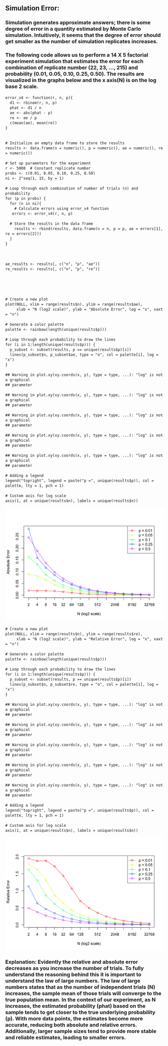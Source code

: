 ## Simulation Error:

### Simulation generates approximate answers; there is some degree of error in a quantity estimated by Monte Carlo simulation. Intuitively, it seems that the degree of error should get smaller as the number of simulation replicates increases.

### The following code allows us to perform a 14 X 5 factorial experiment simulation that estimates the error for each combination of replicate number (22, 23, …, 215) and probability (0.01, 0.05, 0.10, 0.25, 0.50). The results are visualized in the graphs below and the x axis(N) is on the log base 2 scale.

    error_v4 <- function(r, n, p){
      d1 <- rbinom(r, n, p)
      phat <- d1 / n
      ae <- abs(phat - p)
      re <- ae / p
      c(mean(ae), mean(re))
    }


    # Initialize an empty data frame to store the results
    results <- data.frame(n = numeric(), p = numeric(), ae = numeric(), re = numeric())

    # Set up parameters for the experiment
    r <- 5000  # Constant replicate number
    probs <- c(0.01, 0.05, 0.10, 0.25, 0.50)
    ni <- 2^seq(1, 15, by = 1)

    # Loop through each combination of number of trials (n) and probability
    for (p in probs) {
      for (n in ni){
        # Calculate errors using error_v4 function
       errors <- error_v4(r, n, p)
      
      # Store the results in the data frame
        results <- rbind(results, data.frame(n = n, p = p, ae = errors[1], re = errors[2]))
      }
    }



    ae_results <- results[, c("n", "p", "ae")]
    re_results <- results[, c("n", "p", "re")]





    # Create a new plot
    plot(NULL, xlim = range(results$n), ylim = range(results$ae),
         xlab = "N (log2 scale)", ylab = "Absolute Error", log = "x", xaxt = "n")

    # Generate a color palette
    palette <- rainbow(length(unique(results$p)))

    # Loop through each probability to draw the lines
    for (i in 1:length(unique(results$p))) {
      p_subset <- subset(results, p == unique(results$p)[i])
      lines(p_subset$n, p_subset$ae, type = "o", col = palette[i], log = "x")
    }

    ## Warning in plot.xy(xy.coords(x, y), type = type, ...): "log" is not a graphical
    ## parameter

    ## Warning in plot.xy(xy.coords(x, y), type = type, ...): "log" is not a graphical
    ## parameter

    ## Warning in plot.xy(xy.coords(x, y), type = type, ...): "log" is not a graphical
    ## parameter

    ## Warning in plot.xy(xy.coords(x, y), type = type, ...): "log" is not a graphical
    ## parameter

    ## Warning in plot.xy(xy.coords(x, y), type = type, ...): "log" is not a graphical
    ## parameter

    # Adding a legend
    legend("topright", legend = paste("p =", unique(results$p)), col = palette, lty = 1, pch = 1)

    # Custom axis for log scale
    axis(1, at = unique(results$n), labels = unique(results$n))

![](Deliverable2_files/figure-markdown_strict/unnamed-chunk-1-1.png)

    # Create a new plot
    plot(NULL, xlim = range(results$n), ylim = range(results$re),
         xlab = "N (log2 scale)", ylab = "Relative Error", log = "x", xaxt = "n")

    # Generate a color palette
    palette <- rainbow(length(unique(results$p)))

    # Loop through each probability to draw the lines
    for (i in 1:length(unique(results$p))) {
      p_subset <- subset(results, p == unique(results$p)[i])
      lines(p_subset$n, p_subset$re, type = "o", col = palette[i], log = "x")
    }

    ## Warning in plot.xy(xy.coords(x, y), type = type, ...): "log" is not a graphical
    ## parameter

    ## Warning in plot.xy(xy.coords(x, y), type = type, ...): "log" is not a graphical
    ## parameter

    ## Warning in plot.xy(xy.coords(x, y), type = type, ...): "log" is not a graphical
    ## parameter

    ## Warning in plot.xy(xy.coords(x, y), type = type, ...): "log" is not a graphical
    ## parameter

    ## Warning in plot.xy(xy.coords(x, y), type = type, ...): "log" is not a graphical
    ## parameter

    # Adding a legend
    legend("topright", legend = paste("p =", unique(results$p)), col = palette, lty = 1, pch = 1)

    # Custom axis for log scale
    axis(1, at = unique(results$n), labels = unique(results$n))

![](Deliverable2_files/figure-markdown_strict/unnamed-chunk-1-2.png)

### Explanation: Evidently the relative and absolute error decreases as you increase the number of trials. To fully understand the reasoning behind this it is important to understand the law of large numbers. The law of large numbers states that as the number of independent trials (N) increases, the sample mean of those trials will converge to the true population mean. In the context of our experiment, as N increases, the estimated probability (phat) based on the sample tends to get closer to the true underlying probability (p). With more data points, the estimates become more accurate, reducing both absolute and relative errors. Additionally, larger sample sizes tend to provide more stable and reliable estimates, leading to smaller errors.
